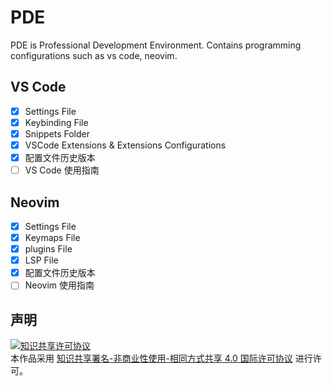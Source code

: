 # PDE
PDE is Professional Development Environment. Contains programming configurations such as vs code, neovim.

## VS Code
- [x] Settings File
- [x] Keybinding File
- [x] Snippets Folder
- [x] VSCode Extensions & Extensions Configurations
- [x] 配置文件历史版本
- [ ] VS Code 使用指南

## Neovim
- [x] Settings File
- [x] Keymaps File
- [x] plugins File
- [x] LSP File
- [x] 配置文件历史版本
- [ ] Neovim 使用指南

## 声明
<a rel="license" href="https://creativecommons.org/licenses/by-nc-sa/4.0/deed.zh"><img alt="知识共享许可协议" style="border-width:0" src="https://i.creativecommons.org/l/by-nc-sa/4.0/88x31.png" /></a><br />本作品采用 <a rel="license" href="https://creativecommons.org/licenses/by-nc-sa/4.0/deed.zh">知识共享署名-非商业性使用-相同方式共享 4.0 国际许可协议</a> 进行许可。
